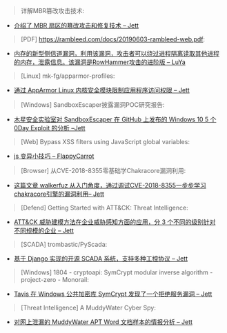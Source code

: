 > 详解MBR篡改攻击技术: 


* [介绍了 MBR 扇区的篡改攻击和修复技术 – Jett](https://www.freebuf.com/articles/terminal/204868.html)



> [PDF] https://rambleed.com/docs/20190603-rambleed-web.pdf: 


* [内存的新型侧信道漏洞，利用该漏洞，攻击者可以绕过进程隔离读取其他进程的内存，泄露信息。该漏洞是RowHammer攻击的进阶版 – LuYa](https://rambleed.com/docs/20190603-rambleed-web.pdf)



> [Linux] mk-fg/apparmor-profiles: 


* [通过 AppArmor Linux 内核安全模块限制应用程序访问权限 – Jett](https://github.com/mk-fg/apparmor-profiles)



> [Windows] SandboxEscaper披露漏洞POC研究报告: 


* [木星安全实验室对 SandboxEscaper 在 GitHub 上发布的 Windows 10 5 个 0Day Exploit 的分析 –Jett](https://www.freebuf.com/vuls/204945.html)



> [Web] Bypass XSS filters using JavaScript global variables: 


* [js 变异小技巧 – FlappyCarrot](https://www.secjuice.com/bypass-xss-filters-using-javascript-global-variables/)



> [Browser] 从CVE-2018-8355零基础学Chakracore漏洞利用: 


* [这篇文章 walkerfuz 从入门角度，通过调试CVE-2018-8355一步步学习chakracore引擎的漏洞利用– Jett](https://www.freebuf.com/vuls/205206.html)



> [Defend] Getting Started with ATT&CK: Threat Intelligence: 


* [ATT&CK 威胁建模方法在企业威胁感知方面的应用，分 3 个不同的级别针对不同规模的企业 – Jett](https://medium.com/mitre-attack/getting-started-with-attack-cti-4eb205be4b2f)



> [SCADA] trombastic/PyScada: 


* [基于 Django 实现的开源 SCADA 系统，支持多种工控协议 – Jett](https://github.com/trombastic/PyScada)



> [Windows] 1804 - cryptoapi: SymCrypt modular inverse algorithm - project-zero - Monorail: 


* [Tavis 在 Windows 公共加密库 SymCrypt 发现了一个拒绝服务漏洞 – Jett](https://bugs.chromium.org/p/project-zero/issues/detail?id=1804)



> [Threat Intelligence] A MuddyWater Cyber Spy: 


* [对网上泄漏的 MuddyWater APT Word 文档样本的情报分析 – Jett](https://0xffff0800.blogspot.com/2019/06/a-muddywater-cyber-spy.html)